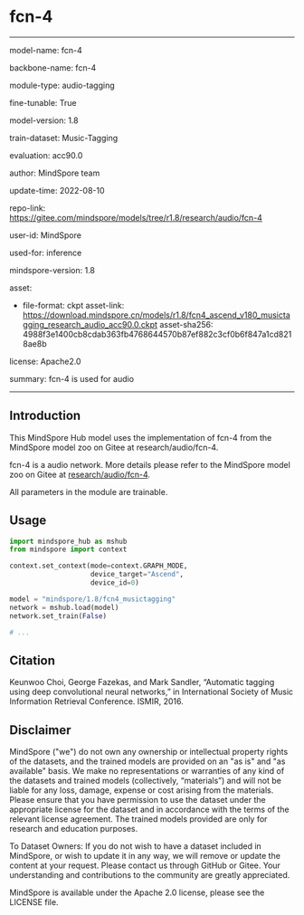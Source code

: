 # fcn-4

---

model-name: fcn-4

backbone-name: fcn-4

module-type: audio-tagging

fine-tunable: True

model-version: 1.8

train-dataset: Music-Tagging

evaluation: acc90.0

author: MindSpore team

update-time: 2022-08-10

repo-link: <https://gitee.com/mindspore/models/tree/r1.8/research/audio/fcn-4>

user-id: MindSpore

used-for: inference

mindspore-version: 1.8

asset:

-
    file-format: ckpt
    asset-link: <https://download.mindspore.cn/models/r1.8/fcn4_ascend_v180_musictagging_research_audio_acc90.0.ckpt>
    asset-sha256: 4988f3e1400cb8cdab363fb4768644570b87ef882c3cf0b6f847a1cd8218ae8b

license: Apache2.0

summary: fcn-4 is used for audio

---

## Introduction

This MindSpore Hub model uses the implementation of fcn-4 from the MindSpore model zoo on Gitee at research/audio/fcn-4.

fcn-4 is a audio network. More details please refer to the MindSpore model zoo on Gitee at [research/audio/fcn-4](https://gitee.com/mindspore/models/blob/r1.8/research/audio/fcn-4/README.md).

All parameters in the module are trainable.

## Usage

```python
import mindspore_hub as mshub
from mindspore import context

context.set_context(mode=context.GRAPH_MODE,
                    device_target="Ascend",
                    device_id=0)

model = "mindspore/1.8/fcn4_musictagging"
network = mshub.load(model)
network.set_train(False)

# ...
```

## Citation

Keunwoo Choi, George Fazekas, and Mark Sandler, “Automatic tagging using deep convolutional neural networks,” in International Society of Music Information Retrieval Conference. ISMIR, 2016.

## Disclaimer

MindSpore ("we") do not own any ownership or intellectual property rights of the datasets, and the trained models are provided on an "as is" and "as available" basis. We make no representations or warranties of any kind of the datasets and trained models (collectively, “materials”) and will not be liable for any loss, damage, expense or cost arising from the materials. Please ensure that you have permission to use the dataset under the appropriate license for the dataset and in accordance with the terms of the relevant license agreement. The trained models provided are only for research and education purposes.

To Dataset Owners: If you do not wish to have a dataset included in MindSpore, or wish to update it in any way, we will remove or update the content at your request. Please contact us through GitHub or Gitee. Your understanding and contributions to the community are greatly appreciated.

MindSpore is available under the Apache 2.0 license, please see the LICENSE file.
